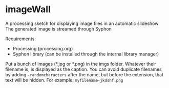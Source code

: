# imageWall
 A processing sketch for displaying image files in an automatic slideshow  
 The generated image is streamed through Syphon

 Requirements:
 - Processing (processing.org)
 - Syphon library (can be installed through the internal library manager)

 Put a bunch of images (*.jpg or *.png) in the imgs folder. Whatever their filename is, is displayed as the caption.
 You can avoid duplicate filenames by adding `-randomcharacters` after the name, but before the extension, that text will be hidden. For example: `myfilename-jkdshf.png`

